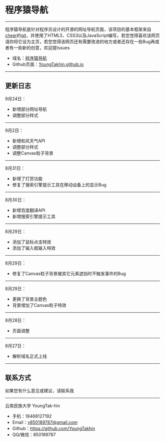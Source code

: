 
# 程序猿导航

  ---

程序猿导航是针对程序员设计的开源的网址导航页面，该项目的基本框架来自[cheer](https://github.com/cheer-hwj)的[git](https://github.com/cheer-hwj/AnywhereAnything)，并使用了HTML5、CSS3以及JavaScript编写，若您觉得喜欢该网页请你将它设为主页，若您觉得该网页还有需要改进的地方或者还存在一些Bug再或者有一些新的创意，欢迎提Issues

 - 域名：[程序猿导航](https://yuan1024.com/)
 - Github页面：[YoungTakhin.github.io](https://github.com/YoungTakhin/YoungTakhin.github.io)

---
## 更新日志

   9月24日：
   - 新增部分网址导航
   - 调整部分样式
   
  ---
   9月2日：
   - 新增和风天气API
   - 调整部分样式
   - 调整Canvas粒子背景
   
  ---
   8月31日：
   - 新增了打赏功能
   - 修复了搜索引擎提示工具在移动设备上的显示Bug
   
  ---
   8月30日：
   - 新增百度翻译API
   - 新增搜索引擎提示工具
  
 ---
   8月29日：
   - 添加了鼠标点击特效
   - 添加了输入框输入特效
   
 ---
  8月29日：
  - 修复了Canvas粒子背景被其它元素遮挡时不触发事件的Bug
  
 ---
   8月29日：
   - 更换了背景主题色
   - 背景增加了Canvas粒子特效
   
 ---
  8月28日：
  - 页面调整
  
 ---
   8月27日：
   - 解析域名正式上线
   
---
## 联系方式

如果您有什么意见或建议，请联系我

---
云南民族大学 YoungTak-hin
- 手机：18468127192
- Email：y850189787@gmail.com
- Github：https://github.com/YoungTakhin
- QQ/微信：850189787
